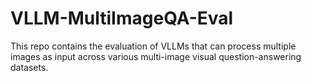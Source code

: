 # VLLM-MultiImageQA-Eval
This repo contains the evaluation of VLLMs that can process multiple images as input across various multi-image visual question-answering datasets.
